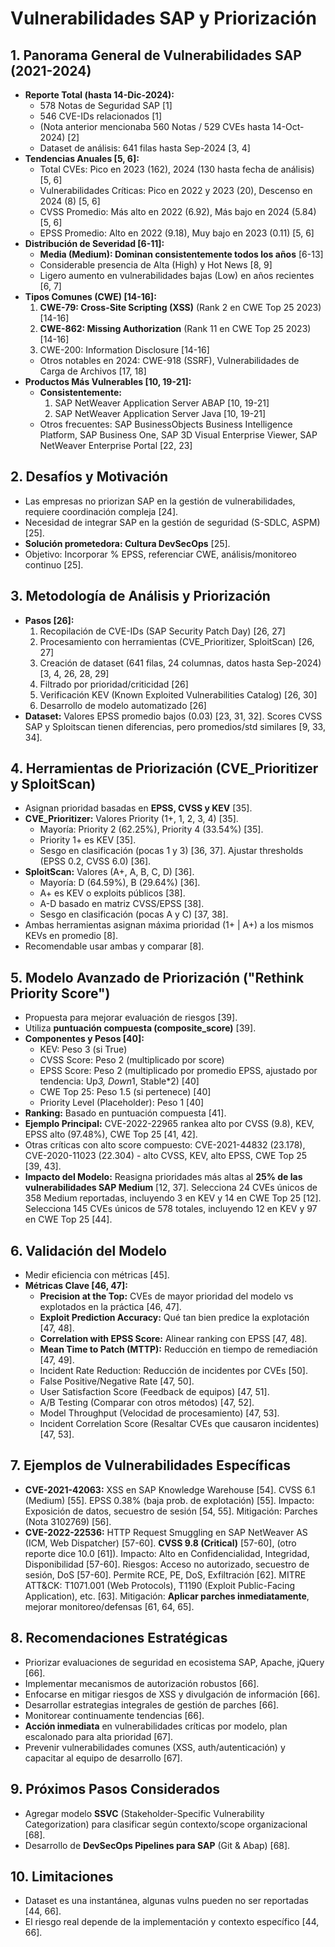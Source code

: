 # Vulnerabilidades SAP y Priorización

## 1. Panorama General de Vulnerabilidades SAP (2021-2024)
*   **Reporte Total (hasta 14-Dic-2024):**
    *   578 Notas de Seguridad SAP [1]
    *   546 CVE-IDs relacionados [1]
    *   (Nota anterior mencionaba 560 Notas / 529 CVEs hasta 14-Oct-2024) [2]
    *   Dataset de análisis: 641 filas hasta Sep-2024 [3, 4]
*   **Tendencias Anuales [5, 6]:**
    *   Total CVEs: Pico en 2023 (162), 2024 (130 hasta fecha de análisis) [5, 6]
    *   Vulnerabilidades Críticas: Pico en 2022 y 2023 (20), Descenso en 2024 (8) [5, 6]
    *   CVSS Promedio: Más alto en 2022 (6.92), Más bajo en 2024 (5.84) [5, 6]
    *   EPSS Promedio: Alto en 2022 (9.18), Muy bajo en 2023 (0.11) [5, 6]
*   **Distribución de Severidad [6-11]:**
    *   **Media (Medium): Dominan consistentemente todos los años** [6-13]
    *   Considerable presencia de Alta (High) y Hot News [8, 9]
    *   Ligero aumento en vulnerabilidades bajas (Low) en años recientes [6, 7]
*   **Tipos Comunes (CWE) [14-16]:**
    1.  **CWE-79: Cross-Site Scripting (XSS)** (Rank 2 en CWE Top 25 2023) [14-16]
    2.  **CWE-862: Missing Authorization** (Rank 11 en CWE Top 25 2023) [14-16]
    3.  CWE-200: Information Disclosure [14-16]
    *   Otros notables en 2024: CWE-918 (SSRF), Vulnerabilidades de Carga de Archivos [17, 18]
*   **Productos Más Vulnerables [10, 19-21]:**
    *   **Consistentemente:**
        1.  SAP NetWeaver Application Server ABAP [10, 19-21]
        2.  SAP NetWeaver Application Server Java [10, 19-21]
    *   Otros frecuentes: SAP BusinessObjects Business Intelligence Platform, SAP Business One, SAP 3D Visual Enterprise Viewer, SAP NetWeaver Enterprise Portal [22, 23]

## 2. Desafíos y Motivación
*   Las empresas no priorizan SAP en la gestión de vulnerabilidades, requiere coordinación compleja [24].
*   Necesidad de integrar SAP en la gestión de seguridad (S-SDLC, ASPM) [25].
*   **Solución prometedora: Cultura DevSecOps** [25].
*   Objetivo: Incorporar % EPSS, referenciar CWE, análisis/monitoreo continuo [25].

## 3. Metodología de Análisis y Priorización
*   **Pasos [26]:**
    1.  Recopilación de CVE-IDs (SAP Security Patch Day) [26, 27]
    2.  Procesamiento con herramientas (CVE_Prioritizer, SploitScan) [26, 27]
    3.  Creación de dataset (641 filas, 24 columnas, datos hasta Sep-2024) [3, 4, 26, 28, 29]
    4.  Filtrado por prioridad/criticidad [26]
    5.  Verificación KEV (Known Exploited Vulnerabilities Catalog) [26, 30]
    6.  Desarrollo de modelo automatizado [26]
*   **Dataset:** Valores EPSS promedio bajos (0.03) [23, 31, 32]. Scores CVSS SAP y Sploitscan tienen diferencias, pero promedios/std similares [9, 33, 34].

## 4. Herramientas de Priorización (CVE_Prioritizer y SploitScan)
*   Asignan prioridad basadas en **EPSS, CVSS y KEV** [35].
*   **CVE_Prioritizer:** Valores Priority (1+, 1, 2, 3, 4) [35].
    *   Mayoría: Priority 2 (62.25%), Priority 4 (33.54%) [35].
    *   Priority 1+ es KEV [35].
    *   Sesgo en clasificación (pocas 1 y 3) [36, 37]. Ajustar thresholds (EPSS 0.2, CVSS 6.0) [36].
*   **SploitScan:** Valores (A+, A, B, C, D) [36].
    *   Mayoría: D (64.59%), B (29.64%) [36].
    *   A+ es KEV o exploits públicos [38].
    *   A-D basado en matriz CVSS/EPSS [38].
    *   Sesgo en clasificación (pocas A y C) [37, 38].
*   Ambas herramientas asignan máxima prioridad (1+ | A+) a los mismos KEVs en promedio [8].
*   Recomendable usar ambas y comparar [8].

## 5. Modelo Avanzado de Priorización ("Rethink Priority Score")
*   Propuesta para mejorar evaluación de riesgos [39].
*   Utiliza **puntuación compuesta (composite_score)** [39].
*   **Componentes y Pesos [40]:**
    *   KEV: Peso 3 (si True)
    *   CVSS Score: Peso 2 (multiplicado por score)
    *   EPSS Score: Peso 2 (multiplicado por promedio EPSS, ajustado por tendencia: Up*3, Down*1, Stable*2) [40]
    *   CWE Top 25: Peso 1.5 (si pertenece) [40]
    *   Priority Level (Placeholder): Peso 1 [40]
*   **Ranking:** Basado en puntuación compuesta [41].
*   **Ejemplo Principal:** CVE-2022-22965 rankea alto por CVSS (9.8), KEV, EPSS alto (97.48%), CWE Top 25 [41, 42].
*   Otras críticas con alto score compuesto: CVE-2021-44832 (23.178), CVE-2020-11023 (22.304) - alto CVSS, KEV, alto EPSS, CWE Top 25 [39, 43].
*   **Impacto del Modelo:** Reasigna prioridades más altas al **25% de las vulnerabilidades SAP Medium** [12, 37]. Selecciona 24 CVEs únicos de 358 Medium reportadas, incluyendo 3 en KEV y 14 en CWE Top 25 [12]. Selecciona 145 CVEs únicos de 578 totales, incluyendo 12 en KEV y 97 en CWE Top 25 [44].

## 6. Validación del Modelo
*   Medir eficiencia con métricas [45].
*   **Métricas Clave [46, 47]:**
    *   **Precision at the Top:** CVEs de mayor prioridad del modelo vs explotados en la práctica [46, 47].
    *   **Exploit Prediction Accuracy:** Qué tan bien predice la explotación [47, 48].
    *   **Correlation with EPSS Score:** Alinear ranking con EPSS [47, 48].
    *   **Mean Time to Patch (MTTP):** Reducción en tiempo de remediación [47, 49].
    *   Incident Rate Reduction: Reducción de incidentes por CVEs [50].
    *   False Positive/Negative Rate [47, 50].
    *   User Satisfaction Score (Feedback de equipos) [47, 51].
    *   A/B Testing (Comparar con otros métodos) [47, 52].
    *   Model Throughput (Velocidad de procesamiento) [47, 53].
    *   Incident Correlation Score (Resaltar CVEs que causaron incidentes) [47, 53].

## 7. Ejemplos de Vulnerabilidades Específicas
*   **CVE-2021-42063:** XSS en SAP Knowledge Warehouse [54]. CVSS 6.1 (Medium) [55]. EPSS 0.38% (baja prob. de explotación) [55]. Impacto: Exposición de datos, secuestro de sesión [54, 55]. Mitigación: Parches (Nota 3102769) [56].
*   **CVE-2022-22536:** HTTP Request Smuggling en SAP NetWeaver AS (ICM, Web Dispatcher) [57-60]. **CVSS 9.8 (Critical)** [57-60], (otro reporte dice 10.0 [61]). Impacto: Alto en Confidencialidad, Integridad, Disponibilidad [57-60]. Riesgos: Acceso no autorizado, secuestro de sesión, DoS [57-60]. Permite RCE, PE, DoS, Exfiltración [62]. MITRE ATT&CK: T1071.001 (Web Protocols), T1190 (Exploit Public-Facing Application), etc. [63]. Mitigación: **Aplicar parches inmediatamente**, mejorar monitoreo/defensas [61, 64, 65].

## 8. Recomendaciones Estratégicas
*   Priorizar evaluaciones de seguridad en ecosistema SAP, Apache, jQuery [66].
*   Implementar mecanismos de autorización robustos [66].
*   Enfocarse en mitigar riesgos de XSS y divulgación de información [66].
*   Desarrollar estrategias integrales de gestión de parches [66].
*   Monitorear continuamente tendencias [66].
*   **Acción inmediata** en vulnerabilidades críticas por modelo, plan escalonado para alta prioridad [67].
*   Prevenir vulnerabilidades comunes (XSS, auth/autenticación) y capacitar al equipo de desarrollo [67].

## 9. Próximos Pasos Considerados
*   Agregar modelo **SSVC** (Stakeholder-Specific Vulnerability Categorization) para clasificar según contexto/scope organizacional [68].
*   Desarrollo de **DevSecOps Pipelines para SAP** (Git & Abap) [68].

## 10. Limitaciones
*   Dataset es una instantánea, algunas vulns pueden no ser reportadas [44, 66].
*   El riesgo real depende de la implementación y contexto específico [44, 66].
